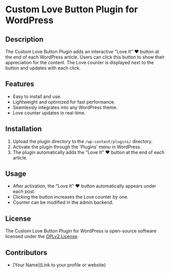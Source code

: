 # Custom Love Button Plugin for WordPress

## Description
The Custom Love Button Plugin adds an interactive "Love It" ❤ button at the end of each WordPress article. Users can click this button to show their appreciation for the content. The Love counter is displayed next to the button and updates with each click.

## Features
- Easy to install and use.
- Lightweight and optimized for fast performance.
- Seamlessly integrates into any WordPress theme.
- Love counter updates in real-time.

## Installation
1. Upload the plugin directory to the `/wp-content/plugins/` directory.
2. Activate the plugin through the 'Plugins' menu in WordPress.
3. The plugin automatically adds the "Love It" ❤ button at the end of each article.

## Usage
- After activation, the "Love It" ❤ button automatically appears under each post.
- Clicking the button increases the Love counter by one.
- Counter can be modified in the admin backend. 

## License
The Custom Love Button Plugin for WordPress is open-source software licensed under the [GPLv2 License](LICENSE).

## Contributors
- [Your Name](Link to your profile or website)
